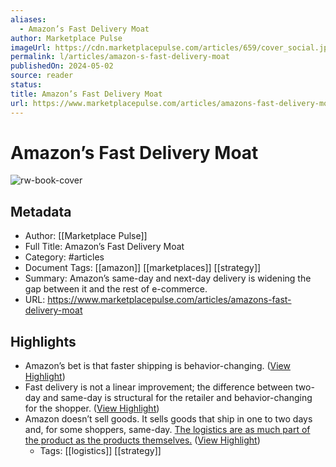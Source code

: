 ```yaml
---
aliases:
  - Amazon’s Fast Delivery Moat
author: Marketplace Pulse
imageUrl: https://cdn.marketplacepulse.com/articles/659/cover_social.jpg
permalink: l/articles/amazon-s-fast-delivery-moat
publishedOn: 2024-05-02
source: reader
status: 
title: Amazon’s Fast Delivery Moat
url: https://www.marketplacepulse.com/articles/amazons-fast-delivery-moat
---
```

# Amazon’s Fast Delivery Moat

![rw-book-cover](https://cdn.marketplacepulse.com/articles/659/cover_social.jpg)

## Metadata

- Author: [[Marketplace Pulse]]
- Full Title: Amazon’s Fast Delivery Moat
- Category: #articles
- Document Tags: [[amazon]] [[marketplaces]] [[strategy]]
- Summary: Amazon’s same-day and next-day delivery is widening the gap between it and the rest of e-commerce.
- URL: https://www.marketplacepulse.com/articles/amazons-fast-delivery-moat

## Highlights

- Amazon’s bet is that faster shipping is behavior-changing. ([View Highlight](https://read.readwise.io/read/01hyh36ttj0v7wpmtv0n6pwq68))
- Fast delivery is not a linear improvement; the difference between two-day and same-day is structural for the retailer and behavior-changing for the shopper. ([View Highlight](https://read.readwise.io/read/01hyh37f1f2rbj1m3aksnmf7z8))
- Amazon doesn’t sell goods. It sells goods that ship in one to two days and, for some shoppers, same-day. [The logistics are as much part of the product as the products themselves.](https://www.marketplacepulse.com/articles/amazon-sells-fast-shipping-not-products) ([View Highlight](https://read.readwise.io/read/01hyh384jh028z5rta3s0b6vd0))
    - Tags: [[logistics]] [[strategy]]
